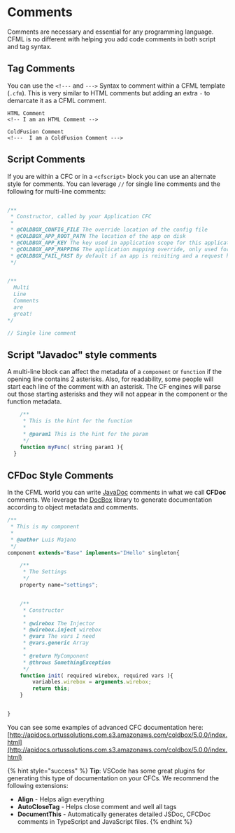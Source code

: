 # Comments

Comments are necessary and essential for any programming language. CFML is no different with helping you add code comments in both script and tag syntax.

## Tag Comments

You can use the `<!---` and `--->` Syntax to comment within a CFML template \(`.cfm`\). This is very similar to HTML comments but adding an extra `-` to demarcate it as a CFML comment.

```markup
HTML Comment
<!-- I am an HTML Comment -->

ColdFusion Comment
<!---  I am a ColdFusion Comment --->
```

## Script Comments

If you are within a CFC or in a `<cfscript>` block you can use an alternate style for comments. You can leverage `//` for single line comments and the following for multi-line comments:

```javascript

/**
 * Constructor, called by your Application CFC
 *
 * @COLDBOX_CONFIG_FILE The override location of the config file
 * @COLDBOX_APP_ROOT_PATH The location of the app on disk
 * @COLDBOX_APP_KEY The key used in application scope for this application
 * @COLDBOX_APP_MAPPING The application mapping override, only used for Flex/SOAP apps, this is auto-calculated
 * @COLDBOX_FAIL_FAST By default if an app is reiniting and a request hits it, we will fail fast with a message. This can be a boolean indicator or a closure.
 */


/**
  Multi 
  Line
  Comments
  are
  great!
*/

// Single line comment
```

## Script "Javadoc" style comments

A multi-line block can affect the metadata of a `component` or `function` if the opening line contains 2 asterisks. Also, for readability, some people will start each line of the comment with an asterisk. The CF engines will parse out those starting asterisks and they will not appear in the component or the function metadata.

```javascript
    /**
     * This is the hint for the function
     *
     * @param1 This is the hint for the param
     */
    function myFunc( string param1 ){
  }
```

## CFDoc Style Comments

In the CFML world you can write [JavaDoc](http://www.oracle.com/technetwork/java/javase/documentation/index-137868.html) comments in what we call **CFDoc** comments. We leverage the [DocBox](https://github.com/Ortus-Solutions/DocBox) library to generate documentation according to object metadata and comments.

```javascript
/**
 * This is my component
 * 
 * @author Luis Majano
 */
component extends="Base" implements="IHello" singleton{

    /**
     * The Settings
     */
    property name="settings";


    /**
     * Constructor
     *
     * @wirebox The Injector
     * @wirebox.inject wirebox
     * @vars The vars I need
     * @vars.generic Array
     *
     * @return MyComponent
     * @throws SomethingException
     */
    function init( required wirebox, required vars ){
        variables.wirebox = arguments.wirebox;
        return this;
    }


}
```

You can see some examples of advanced CFC documentation here: [http://apidocs.ortussolutions.com.s3.amazonaws.com/coldbox/5.0.0/index.html](http://apidocs.ortussolutions.com.s3.amazonaws.com/coldbox/5.0.0/index.html)

{% hint style="success" %}
**Tip**: VSCode has some great plugins for generating this type of documentation on your CFCs.  We recommend the following extensions:

* **Align** - Helps align everything
* **AutoCloseTag** - Helps close comment and well all tags
* **DocumentThis** - Automatically generates detailed JSDoc, CFCDoc comments in TypeScript and JavaScript files.
{% endhint %}

